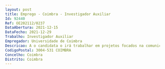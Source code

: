 ```yaml
--- 
layout: post
title: Emprego - Coimbra - Investigador Auxiliar
Id: 92440
Ref: OE202112/0237
DataAbertura: 2021-12-15
DataFecho: 2021-12-29
Trabalho: Investigador Auxiliar
Empregador: Universidade de Coimbra
Descricao: A o candidata o irá trabalhar em projetos focados na comunicação mitochondrial com outros organelos, e o seu papel em doenças relacionadas com o envelhecimento. Juntamente com o PI, vai planear experiências e analisar resultados. Será responsável pela execução experimental (com treino, quando necessário), usando os protocolos do laboratório ou outros métodos definidos, e documentação das suas atividades e resultados de acordo com a política de dados do lab instituição. O projeto envolve cultura de células de mamíferos e modelos de murganho.
CodigoPostal: 3004-531 COIMBRA
Concelho: Coimbra
Distrito: Coimbra
--- 
```

